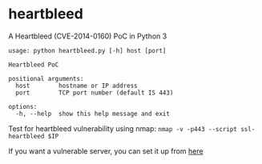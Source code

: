 # heartbleed
A Heartbleed (CVE-2014-0160) PoC in Python 3

```
usage: python heartbleed.py [-h] host [port]

Heartbleed PoC

positional arguments:
  host        hostname or IP address
  port        TCP port number (default IS 443)

options:
  -h, --help  show this help message and exit
```

Test for heartbleed vulnerability using nmap:
```nmap -v -p443 --script ssl-heartbleed $IP```

If you want a vulnerable server, you can set it up from [here](https://www.google.com](https://github.com/jas9reet/heartbleed-lab) "Heartbleed lab") 

